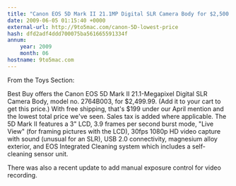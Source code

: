 ```yaml
---
title: "Canon EOS 5D Mark II 21.1MP Digital SLR Camera Body for $2,500 + free  shipping"
date: 2009-06-05 01:15:40 +0000
external-url: http://9to5mac.com/canon-5D-lowest-price
hash: dfd2adf4ddd700075ba561665591334f
annum:
    year: 2009
    month: 06
hostname: 9to5mac.com
---
```


From the Toys Section:

Best Buy offers the Canon EOS 5D Mark II 21.1-Megapixel Digital SLR Camera Body, model no. 2764B003, for $2,499.99. (Add it to your cart to get this price.) With free shipping, that's $199 under our April mention and the lowest total price we've seen. Sales tax is added where applicable. The 5D Mark II features a 3" LCD, 3.9 frames per second burst mode, "Live View" (for framing pictures with the LCD), 30fps 1080p HD video capture with sound (unusual for an SLR), USB 2.0 connectivity, magnesium alloy exterior, and EOS Integrated Cleaning system which includes a self-cleaning sensor unit. 

There was also a recent update to add manual exposure control for video recording.



 

          

